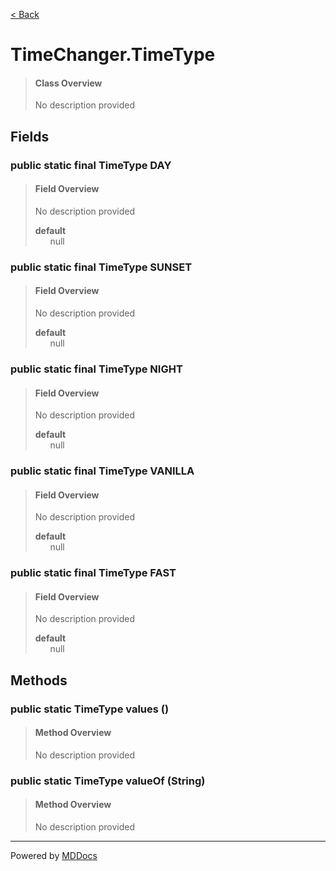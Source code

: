[< Back](../README.md)
# TimeChanger.TimeType #
>#### Class Overview ####
>No description provided
## Fields ##
### public static final TimeType DAY ###
>#### Field Overview ####
>No description provided
>
>**default**<br />
>&nbsp;&nbsp;&nbsp;&nbsp;&nbsp;&nbsp;null
>
### public static final TimeType SUNSET ###
>#### Field Overview ####
>No description provided
>
>**default**<br />
>&nbsp;&nbsp;&nbsp;&nbsp;&nbsp;&nbsp;null
>
### public static final TimeType NIGHT ###
>#### Field Overview ####
>No description provided
>
>**default**<br />
>&nbsp;&nbsp;&nbsp;&nbsp;&nbsp;&nbsp;null
>
### public static final TimeType VANILLA ###
>#### Field Overview ####
>No description provided
>
>**default**<br />
>&nbsp;&nbsp;&nbsp;&nbsp;&nbsp;&nbsp;null
>
### public static final TimeType FAST ###
>#### Field Overview ####
>No description provided
>
>**default**<br />
>&nbsp;&nbsp;&nbsp;&nbsp;&nbsp;&nbsp;null
>
## Methods ##
### public static TimeType values () ###
>#### Method Overview ####
>No description provided
>
### public static TimeType valueOf (String) ###
>#### Method Overview ####
>No description provided
>

---
Powered by [MDDocs](https://github.com/VRCube/MDDocs)
